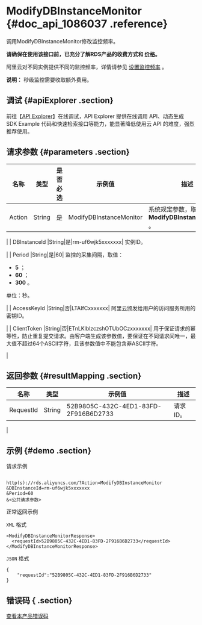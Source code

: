 # ModifyDBInstanceMonitor {#doc_api_1086037 .reference}

调用ModifyDBInstanceMonitor修改监控频率。

 **请确保在使用该接口前，已充分了解RDS产品的收费方式和 [价格](https://www.aliyun.com/price/product#/rds/detail)。** 

阿里云对不同实例提供不同的监控频率，详情请参见 [设置监控频率](~~26200~~) 。

**说明：** 秒级监控需要收取额外费用。

## 调试 {#apiExplorer .section}

前往【[API Explorer](https://api.aliyun.com/#product=Rds&api=ModifyDBInstanceMonitor)】在线调试，API Explorer 提供在线调用 API、动态生成 SDK Example 代码和快速检索接口等能力，能显著降低使用云 API 的难度，强烈推荐使用。

## 请求参数 {#parameters .section}

|名称|类型|是否必选|示例值|描述|
|--|--|----|---|--|
| Action |String|是|ModifyDBInstanceMonitor| 系统规定参数，取值： **ModifyDBInstanceMonitor** 。

 |
| DBInstanceId |String|是|rm-uf6wjk5xxxxxxx| 实例ID。

 |
| Period |String|是|60| 监控的采集间隔，取值：

 -    **5** ；
-    **60** ；
-    **300** 。

 单位：秒。

 |
| AccessKeyId |String|否|LTAIfCxxxxxxx| 阿里云颁发给用户的访问服务所用的密钥ID。

 |
| ClientToken |String|否|ETnLKlblzczshOTUbOCzxxxxxxx| 用于保证请求的幂等性，防止重复提交请求。由客户端生成该参数值，要保证在不同请求间唯一，最大值不超过64个ASCII字符，且该参数值中不能包含非ASCII字符。

 |

## 返回参数 {#resultMapping .section}

|名称|类型|示例值|描述|
|--|--|---|--|
|RequestId|String|52B9805C-432C-4ED1-83FD-2F916B6D2733| 请求ID。

 |

## 示例 {#demo .section}

请求示例

``` {#request_demo}

http(s)://rds.aliyuncs.com/?Action=ModifyDBInstanceMonitor
&DBInstanceId=rm-uf6wjk5xxxxxxx
&Period=60
&<公共请求参数>

```

正常返回示例

 `XML` 格式

``` {#xml_return_success_demo}
<ModifyDBInstanceMonitorResponse>
  <requestId>52B9805C-432C-4ED1-83FD-2F916B6D2733</requestId>
</ModifyDBInstanceMonitorResponse>

```

 `JSON` 格式

``` {#json_return_success_demo}
{
	"requestId":"52B9805C-432C-4ED1-83FD-2F916B6D2733"
}
```

## 错误码 { .section}

 [查看本产品错误码](https://error-center.aliyun.com/status/product/Rds) 

